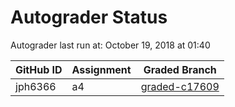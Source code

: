 # Autograder Status
Autograder last run at: October 19, 2018 at 01:40

| GitHub ID | Assignment | Graded Branch |
|-----------|------------|---------------|
| jph6366 | a4 | [graded-c17609](https://github.com/Fall2018COMP401-001/a4-jph6366/tree/graded-c17609) | 
